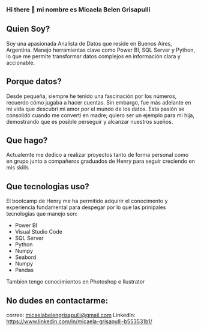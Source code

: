 ### Hi there 👋 mi nombre es Micaela Belen Grisapulli

## Quien Soy?
Soy una apasionada Analista de Datos que reside en Buenos Aires, Argentina. Manejo herramientas clave como Power BI, SQL Server y Python, lo que me permite transformar datos complejos en información clara y accionable.

## Porque datos?
Desde pequeña, siempre he tenido una fascinación por los números, recuerdo cómo jugaba a hacer cuentas. Sin embargo, fue más adelante en mi vida que descubrí mi amor por el mundo de los datos. Esta pasión se consolidó cuando me convertí en madre; quiero ser un ejemplo para mi hija, demostrando que es posible perseguir y alcanzar nuestros sueños.

## Que hago?
Actualemte me dedico a realizar proyectos tanto de forma personal como en grupo junto a compañeros graduados de Henry para seguir creciendo en mis skills 

## Que tecnologias uso?
El bootcamp de Henry me ha permitido adquirir el conocimento y experiencia fundamental para despegar por lo que las prinipales tecnologias que manejo son:

- Power BI
- Visual Studio Code
- SQL Server
- Python
- Numpy
- Seabord
- Numpy
- Pandas

Tambien tengo conocimientos en Photoshop e Ilustrator 

## No dudes en contactarme:
correo: micaelabelengrisapulli@gmail.com
LinkedIn: https://www.linkedin.com/in/micaela-grisapulli-b553531b1/




<!--
**micagrisa/micagrisa** is a ✨ _special_ ✨ repository because its `README.md` (this file) appears on your GitHub profile.

Here are some ideas to get you started:

- 🔭 I’m currently working on ...
- 🌱 I’m currently learning ...
- 👯 I’m looking to collaborate on ...
- 🤔 I’m looking for help with ...
- 💬 Ask me about ...
- 📫 How to reach me: ...
- 😄 Pronouns: ...
- ⚡ Fun fact: ...
-->
